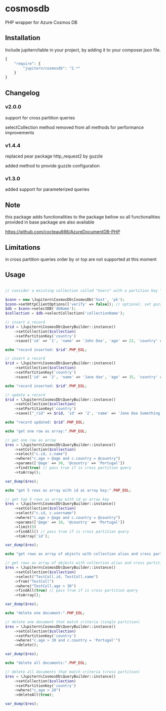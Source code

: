 # cosmosdb
PHP wrapper for Azure Cosmos DB

## Installation

Include jupitern/table in your project, by adding it to your composer.json file.
```php
{
    "require": {
        "jupitern/cosmosdb": "2.*"
    }
}
```

## Changelog

### v2.0.0
support for cross partition queries

selectCollection method removed from all methods for performance improvements

### v1.4.4
replaced pear package http_request2 by guzzle

added method to provide guzzle configuration

### v1.3.0
added support for parameterized queries


## Note

this package adds functionalities to the package bellow so all functionalities provided in base package are also available

https://github.com/cocteau666/AzureDocumentDB-PHP

## Limitations

in cross partition queries order by or top are not supported at this moment


## Usage

```php

// consider a existing collection called "Users" with a partition key "country"

$conn = new \Jupitern\CosmosDb\CosmosDb('host', 'pk');
$conn->setHttpClientOptions(['verify' => false]); // optional: set guzzle client options.
$db = $conn->selectDB('dbName');
$collection = $db->selectCollection('collectionName');

// insert a record
$rid = \Jupitern\CosmosDb\QueryBuilder::instance()
    ->setCollection($collection)
    ->setPartitionKey('country')
    ->save(['id' => '1', 'name' => 'John Doe', 'age' => 22, 'country' => 'Portugal']);

echo "record inserted: $rid".PHP_EOL;

// insert a record
$rid = \Jupitern\CosmosDb\QueryBuilder::instance()
    ->setCollection($collection)
    ->setPartitionKey('country')
    ->save(['id' => '2', 'name' => 'Jane doe', 'age' => 35, 'country' => 'Portugal']);

echo "record inserted: $rid".PHP_EOL;

// update a record
$rid = \Jupitern\CosmosDb\QueryBuilder::instance()
    ->setCollection($collection)
    ->setPartitionKey('country')
    ->save(["_rid" => $rid, 'id' => '2', 'name' => 'Jane Doe Something', 'age' => 36, 'country' => 'Portugal']);

echo "record updated: $rid".PHP_EOL;

echo "get one row as array:".PHP_EOL;

// get one row as array
$res = \Jupitern\CosmosDb\QueryBuilder::instance()
    ->setCollection($collection)
    ->select("c.id, c.name")
    ->where("c.age > @age and c.country = @country")
    ->params(['@age' => 30, '@country' => 'Portugal'])
    ->find(true) // pass true if is cross partition query
    ->toArray();

var_dump($res);

echo "get 5 rows as array with id as array key:".PHP_EOL;

// get top 5 rows as array with id as array key
$res = \Jupitern\CosmosDb\QueryBuilder::instance()
    ->setCollection($collection)
    ->select("c.id, c.username")
    ->where("c.age > @age and c.country = @country")
    ->params(['@age' => 10, '@country' => 'Portugal'])
    ->limit(5)
    ->findAll() // pass true if is cross partition query
    ->toArray('id');

var_dump($res);

echo "get rows as array of objects with collection alias and cross partition query:".PHP_EOL;

// get rows as array of objects with collection alias and cross partition query
$res = \Jupitern\CosmosDb\QueryBuilder::instance()
    ->setCollection($collection)
    ->select("TestColl.id, TestColl.name")
    ->from("TestColl")
    ->where("TestColl.age > 30")
    ->findAll(true) // pass true if is cross partition query
    ->toArray();

var_dump($res);

echo "delete one document:".PHP_EOL;

// delete one document that match criteria (single partition)
$res = \Jupitern\CosmosDb\QueryBuilder::instance()
    ->setCollection($collection)
    ->setPartitionKey('country')
    ->where("c.age > 30 and c.country = 'Portugal'")
    ->delete();

var_dump($res);

echo "delete all documents:".PHP_EOL;

// delete all documents that match criteria (cross partition)
$res = \Jupitern\CosmosDb\QueryBuilder::instance()
    ->setCollection($collection)
    ->setPartitionKey('country')
    ->where("c.age > 20")
    ->deleteAll(true);

var_dump($res);

```
